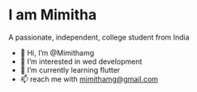 # I am Mimitha
A passionate, independent, college student from India 


- 👋 Hi, I’m @Mimithamg
- 👀 I’m interested in wed development
- 🌱 I’m currently learning flutter
- 📫 reach me with mimithamg@gmail.com

